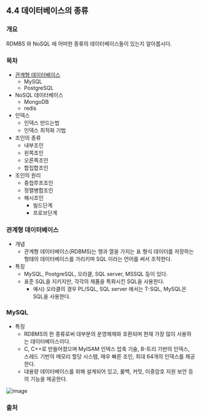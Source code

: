 ## 4.4 데이터베이스의 종류
### 개요

RDMBS 와 NoSQL 에 어떠한 종류의 데이터베이스들이 있는지 알아봅시다.
<!-- TOC -->
### **목차**
- [관계형 데이터베이스](#관계형-데이터베이스)
  - MySQL
  - PostgreSQL
- NoSQL 데이터베이스
  - MongoDB
  - redis
- 인덱스
  - 인덱스 만드는법
  - 인덱스 최적화 기법
- 조인의 종류
  - 내부조인
  - 왼쪽조인
  - 오른쪽조인
  - 합집합조인
- 조인의 원리
  - 중첩루프조인
  - 정렬병합조인
  - 해시조인
    - 빌드단계
    - 프로브단계
   
### 관계형 데이터베이스
- 개념
  - 관계형 데이터베이스(RDBMS)는 행과 열을 가지는 표 형식 데이터를 저장하는 형태의 데이터베이스를 가리키며 SQL 이라는 언어를 써서 조작한다.
- 특징
  - MySQL, PostgreSQL, 오라클, SQL server, MSSQL 등이 있다.
  - 표준 SQL을 지키지만, 각각의 제품을 특화시킨 SQL을 사용한다.
    - 예시) 오라클의 경우 PL/SQL, SQL server 에서는 T-SQL, MySQL은 SQL을 사용한다.
### MySQL
- 특징
  - RDBMS의 한 종류로써 대부분의 운영체제와 호환되며 현재 가장 많이 사용하는 데이터베이스이다. 
  - C, C++로 만들어졌으며 MyISAM 인덱스 압축 기술, B-트리 기반의 인덱스, 스레드 기반의 메모리 할당 시스템, 매우 빠른 조인, 최대 64개의 인덱스를 제공한다.
  - 대용량 데이터베이스를 위해 설계되어 있고, 롤백, 커밋, 이중암호 지원 보안 등의 기능을 제공한다.
    
![image](https://github.com/ukukdin/basic_CS_study/assets/97656198/24c631e6-64b7-41eb-aafe-cd03ae38cd81)

### 출처
[블로그]: https://velog.io/@mercurios0603/10%EB%B6%84-%ED%85%8C%EC%BD%94%ED%86%A1-%EC%9A%B0%EA%B8%B0%EC%9D%98-MySQL

